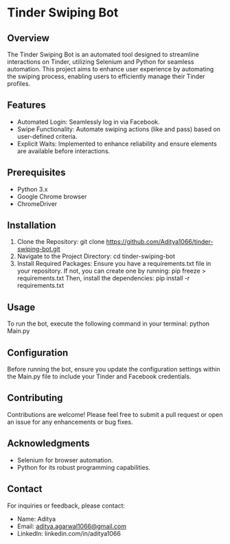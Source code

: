 
# Tinder Swiping Bot

## Overview
The Tinder Swiping Bot is an automated tool designed to streamline interactions on Tinder, utilizing Selenium and Python for seamless automation. This project aims to enhance user experience by automating the swiping process, enabling users to efficiently manage their Tinder profiles.

## Features
- Automated Login: Seamlessly log in via Facebook.
- Swipe Functionality: Automate swiping actions (like and pass) based on user-defined criteria.
- Explicit Waits: Implemented to enhance reliability and ensure elements are available before interactions.

## Prerequisites
- Python 3.x
- Google Chrome browser
- ChromeDriver

## Installation
1. Clone the Repository:
   git clone https://github.com/Aditya1066/tinder-swiping-bot.git
2. Navigate to the Project Directory:
   cd tinder-swiping-bot
3. Install Required Packages:
   Ensure you have a requirements.txt file in your repository. If not, you can create one by running:
   pip freeze > requirements.txt
   Then, install the dependencies:
   pip install -r requirements.txt

## Usage
To run the bot, execute the following command in your terminal:
python Main.py

## Configuration
Before running the bot, ensure you update the configuration settings within the Main.py file to include your Tinder and Facebook credentials.

## Contributing
Contributions are welcome! Please feel free to submit a pull request or open an issue for any enhancements or bug fixes.

## Acknowledgments
- Selenium for browser automation.
- Python for its robust programming capabilities.

## Contact
For inquiries or feedback, please contact:
- Name: Aditya
- Email: aditya.agarwal1066@gmail.com
- LinkedIn: linkedin.com/in/aditya1066